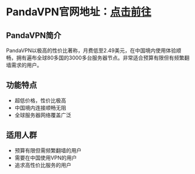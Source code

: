 # PandaVPN官网地址：[点击前往](https://url.gogogomiao.one/QYTN)

## PandaVPN简介
PandaVPN以极高的性价比著称，月费低至2.49美元，在中国境内使用体验顺畅，拥有遍布全球80多国的3000多台服务器节点。非常适合预算有限但有频繁翻墙需求的用户。

## 功能特点
- 超低价格，性价比极高
- 中国境内连接顺畅无阻
- 全球服务器网络覆盖广泛

## 适用人群
- 预算有限但需频繁翻墙的用户
- 需要在中国使用VPN的用户
- 追求高性价比服务的用户